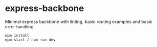 # express-backbone

Minimal express backbone with linting, basic routing examples and basic error handling 

```
npm install
npm start / npm run dev
```
